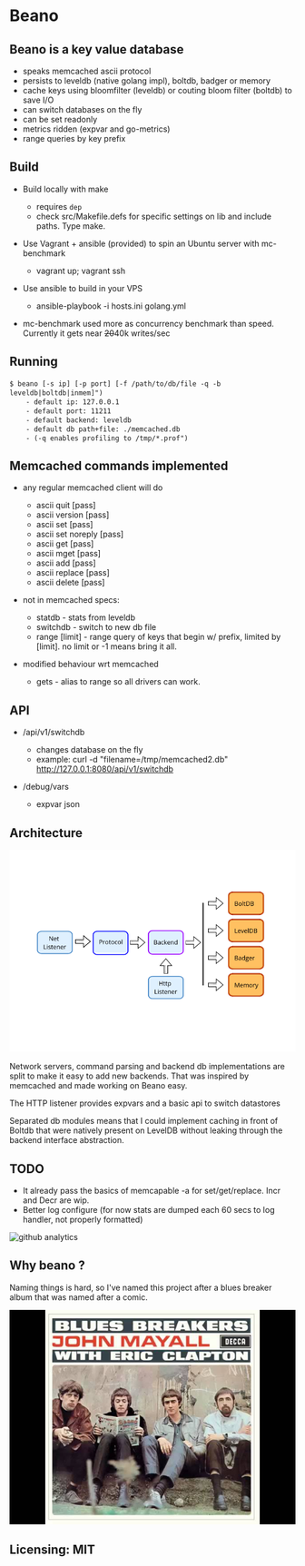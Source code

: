 # Beano


## Beano is a key value database 

  - speaks memcached ascii protocol
  - persists to leveldb (native golang impl), boltdb, badger or memory
  - cache keys using bloomfilter (leveldb) or couting bloom filter (boltdb) to save I/O
  - can switch databases on the fly
  - can be set readonly
  - metrics ridden (expvar and go-metrics)
  - range queries by key prefix

## Build

  - Build locally with make
    - requires `dep`
    - check src/Makefile.defs for specific settings on lib and include paths. Type make. 

  - Use Vagrant + ansible (provided) to spin an Ubuntu server with mc-benchmark
    - vagrant up; vagrant ssh

  - Use ansible to build in your VPS 
    - ansible-playbook -i hosts.ini golang.yml
   
  - mc-benchmark used more as concurrency benchmark than speed. Currently it gets near ~~20~~40k writes/sec

## Running
	$ beano [-s ip] [-p port] [-f /path/to/db/file -q -b leveldb|boltdb|inmem]")
		- default ip: 127.0.0.1
		- default port: 11211
		- default backend: leveldb
		- default db path+file: ./memcached.db
		- (-q enables profiling to /tmp/*.prof")

## Memcached commands implemented
  - any regular memcached client will do
    - ascii quit                              [pass]
    - ascii version                           [pass]
    - ascii set                               [pass]
    - ascii set noreply                       [pass]
    - ascii get                               [pass]
    - ascii mget                              [pass]
    - ascii add                               [pass]
    - ascii replace                           [pass]
    - ascii delete                            [pass]

  - not in memcached specs: 
    - statdb - stats from leveldb
    - switchdb <dbname> - switch to new db file
    - range <prefix> [limit] - range query of keys that begin w/ prefix, limited by [limit]. no limit or -1 means bring it all.

- modified behaviour wrt memcached
    - gets - alias to range so all drivers can work.

## API
  - /api/v1/switchdb
    - changes database on the fly
    - example: curl -d "filename=/tmp/memcached2.db" http://127.0.0.1:8080/api/v1/switchdb

  - /debug/vars
    - expvar json

## Architecture

![modules](beano_modules.png)

Network servers, command parsing and backend db implementations are split to make it easy to add new backends. That was inspired by memcached and made working on Beano easy.

The HTTP listener provides expvars and a basic api to switch datastores

Separated db modules means that I could implement caching in front of Boltdb that were natively present on LevelDB without leaking through the backend interface abstraction.

## TODO
   - It already pass the basics of memcapable -a for set/get/replace. Incr and Decr are wip. 
   - Better log configure (for now stats are dumped each 60 secs to log handler, not properly formatted)

![github analytics](http://perfmetrics.co/api/track/github.com:beano/?t=u&type_navigate=navigate&host=https%253A%252F%252Fgithub.com%252Fgleicon%252F/beano)

## Why beano ?

Naming things is hard, so I've named this project after a blues breaker album that was named after a comic.

![beano](beano_bluesbreakers.jpg)

## Licensing: MIT



